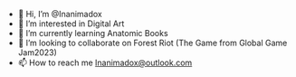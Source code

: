 - 👋 Hi, I’m @Inanimadox
- 👀 I’m interested in Digital Art
- 🌱 I’m currently learning Anatomic Books
- 💞️ I’m looking to collaborate on Forest Riot (The Game from Global Game Jam2023)
- 📫 How to reach me Inanimadox@outlook.com 

<!---
Inanimadox/Inanimadox is a ✨ special ✨ repository because its `README.md` (this file) appears on your GitHub profile.
You can click the Preview link to take a look at your changes.
--->
